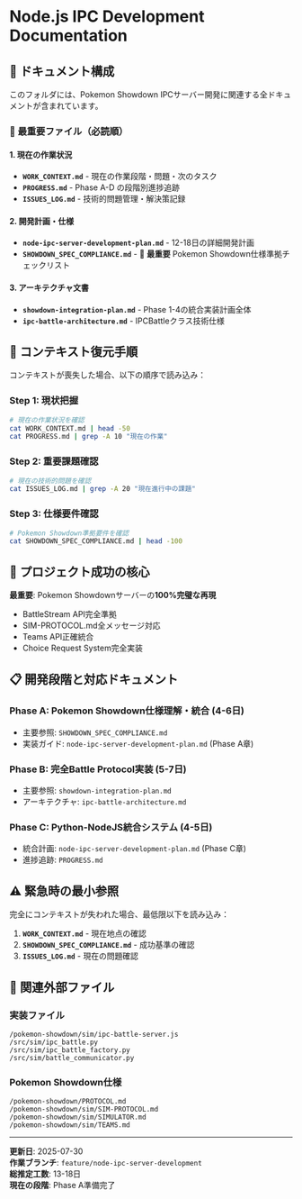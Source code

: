 # Node.js IPC Development Documentation

## 📂 ドキュメント構成

このフォルダには、Pokemon Showdown IPCサーバー開発に関連する全ドキュメントが含まれています。

### 🎯 **最重要ファイル（必読順）**

#### 1. **現在の作業状況** 
- **`WORK_CONTEXT.md`** - 現在の作業段階・問題・次のタスク
- **`PROGRESS.md`** - Phase A-D の段階別進捗追跡  
- **`ISSUES_LOG.md`** - 技術的問題管理・解決策記録

#### 2. **開発計画・仕様** 
- **`node-ipc-server-development-plan.md`** - 12-18日の詳細開発計画
- **`SHOWDOWN_SPEC_COMPLIANCE.md`** - 🚨 **最重要** Pokemon Showdown仕様準拠チェックリスト

#### 3. **アーキテクチャ文書**
- **`showdown-integration-plan.md`** - Phase 1-4の統合実装計画全体  
- **`ipc-battle-architecture.md`** - IPCBattleクラス技術仕様

## 🚀 **コンテキスト復元手順**

コンテキストが喪失した場合、以下の順序で読み込み：

### **Step 1: 現状把握**
```bash
# 現在の作業状況を確認
cat WORK_CONTEXT.md | head -50
cat PROGRESS.md | grep -A 10 "現在の作業"
```

### **Step 2: 重要課題確認**  
```bash
# 現在の技術的問題を確認
cat ISSUES_LOG.md | grep -A 20 "現在進行中の課題"
```

### **Step 3: 仕様要件確認**
```bash
# Pokemon Showdown準拠要件を確認
cat SHOWDOWN_SPEC_COMPLIANCE.md | head -100
```

## 🎯 **プロジェクト成功の核心**

**最重要**: Pokemon Showdownサーバーの**100%完璧な再現**

- BattleStream API完全準拠
- SIM-PROTOCOL.md全メッセージ対応  
- Teams API正確統合
- Choice Request System完全実装

## 📋 **開発段階と対応ドキュメント**

### **Phase A: Pokemon Showdown仕様理解・統合** (4-6日)
- 主要参照: `SHOWDOWN_SPEC_COMPLIANCE.md`
- 実装ガイド: `node-ipc-server-development-plan.md` (Phase A章)

### **Phase B: 完全Battle Protocol実装** (5-7日)  
- 主要参照: `showdown-integration-plan.md`
- アーキテクチャ: `ipc-battle-architecture.md`

### **Phase C: Python-NodeJS統合システム** (4-5日)
- 統合計画: `node-ipc-server-development-plan.md` (Phase C章)
- 進捗追跡: `PROGRESS.md`

## ⚠️ **緊急時の最小参照**

完全にコンテキストが失われた場合、最低限以下を読み込み：

1. **`WORK_CONTEXT.md`** - 現在地点の確認
2. **`SHOWDOWN_SPEC_COMPLIANCE.md`** - 成功基準の確認  
3. **`ISSUES_LOG.md`** - 現在の問題確認

## 🔗 **関連外部ファイル**

### **実装ファイル**
```
/pokemon-showdown/sim/ipc-battle-server.js
/src/sim/ipc_battle.py
/src/sim/ipc_battle_factory.py
/src/sim/battle_communicator.py
```

### **Pokemon Showdown仕様**
```
/pokemon-showdown/PROTOCOL.md
/pokemon-showdown/sim/SIM-PROTOCOL.md  
/pokemon-showdown/sim/SIMULATOR.md
/pokemon-showdown/sim/TEAMS.md
```

---

**更新日**: 2025-07-30  
**作業ブランチ**: `feature/node-ipc-server-development`  
**総推定工数**: 13-18日  
**現在の段階**: Phase A準備完了